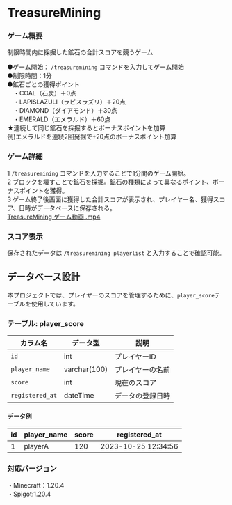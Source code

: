 # TreasureMining 
### ゲーム概要 
制限時間内に採掘した鉱石の合計スコアを競うゲーム

●ゲーム開始： `/treasuremining` コマンドを入力してゲーム開始  
●制限時間：1分  
●鉱石ごとの獲得ポイント  
&emsp;・COAL（石炭）＋0点  
&emsp;・LAPISLAZULI（ラピスラズリ）＋20点  
&emsp;・DIAMOND（ダイアモンド）＋30点  
&emsp;・EMERALD（エメラルド）＋60点  
★連続して同じ鉱石を採掘するとボーナスポイントを加算  
例)エメラルドを連続2回発掘で+20点のボーナスポイント加算  
### ゲーム詳細  
1 `/treasuremining` コマンドを入力することで1分間のゲーム開始。  
2 ブロックを壊すことで鉱石を採掘。鉱石の種類によって異なるポイント、ボーナスポイントを獲得。  
3 ゲーム終了後画面に獲得した合計スコアが表示され、プレイヤー名、獲得スコア、日時がデータベースに保存される。  
[TreasureMining ゲーム動画 .mp4](..%2FTreasureMining%20%83%51%81%5B%83%80%93%AE%89%E6%20.mp4)
### スコア表示
保存されたデータは `/treasuremining playerlist` と入力することで確認可能。  
## データベース設計
本プロジェクトでは、プレイヤーのスコアを管理するために、`player_score`テーブルを使用しています。

### テーブル: player_score
| カラム名         | データ型         | 説明                   |
|------------------|--------------|------------------------|
| `id`            | int          | プレイヤーID           |
| `player_name`   | varchar(100) | プレイヤーの名前       |
| `score`         | int          | 現在のスコア           |
| `registered_at` | dateTime     | データの登録日時       |

#### データ例
| id  | player_name | score | registered_at       |
|-----|-------------|-------|---------------------|
| 1   | playerA     | 120   | 2023-10-25 12:34:56|

### 対応バージョン
・Minecraft：1.20.4  
・Spigot:1.20.4